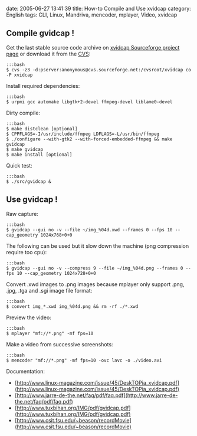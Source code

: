 date: 2005-06-27 13:41:39
title: How-to Compile and Use xvidcap
category: English
tags: CLI, Linux, Mandriva, mencoder, mplayer, Video, xvidcap

## Compile gvidcap !

Get the last stable source code archive on [xvidcap Sourceforge project page](http://sourceforge.net/projects/xvidcap) or download it from the [CVS](http://cvs.sourceforge.net/viewcvs.py/xvidcap):

    :::bash
    $ cvs -z3 -d:pserver:anonymous@cvs.sourceforge.net:/cvsroot/xvidcap co -P xvidcap

Install required dependencies:

    :::bash
    $ urpmi gcc automake libgtk+2-devel ffmpeg-devel liblame0-devel

Dirty compile:

    :::bash
    $ make distclean [optional]
    $ CPPFLAGS=-I/usr/include/ffmpeg LDFLAGS=-L/usr/bin/ffmpeg
    $ ./configure --with-gtk2 --with-forced-embedded-ffmpeg && make gvidcap
    $ make gvidcap
    $ make install [optional]

Quick test:

    :::bash
    $ ./src/gvidcap &

## Use gvidcap !

Raw capture:

    :::bash
    $ gvidcap --gui no -v --file ~/img_%04d.xwd --frames 0 --fps 10 --cap_geometry 1024x768+0+0

The following can be used but it slow down the machine (png compression require too cpu):

    :::bash
    $ gvidcap --gui no -v --compress 9 --file ~/img_%04d.png --frames 0 --fps 10 --cap_geometry 1024x728+0+0

Convert .xwd images to .png images because mplayer only support .png, .jpg, .tga and .sgi image file format:

    :::bash
    $ convert img_*.xwd img_%04d.png && rm -rf ./*.xwd

Preview the video:

    :::bash
    $ mplayer "mf://*.png" -mf fps=10

Make a video from successive screenshots:

    :::bash
    $ mencoder "mf://*.png" -mf fps=10 -ovc lavc -o ./video.avi

Documentation:

  * [http://www.linux-magazine.com/issue/45/DeskTOPia_xvidcap.pdf](http://www.linux-magazine.com/issue/45/DeskTOPia_xvidcap.pdf)
  * [http://www.jarre-de-the.net/faq/pdf/faq.pdf](http://www.jarre-de-the.net/faq/pdf/faq.pdf)
  * [http://www.tuxbihan.org/IMG/pdf/gvidcap.pdf](http://www.tuxbihan.org/IMG/pdf/gvidcap.pdf)
  * [http://www.csit.fsu.edu/~beason/recordMovie](http://www.csit.fsu.edu/~beason/recordMovie)
